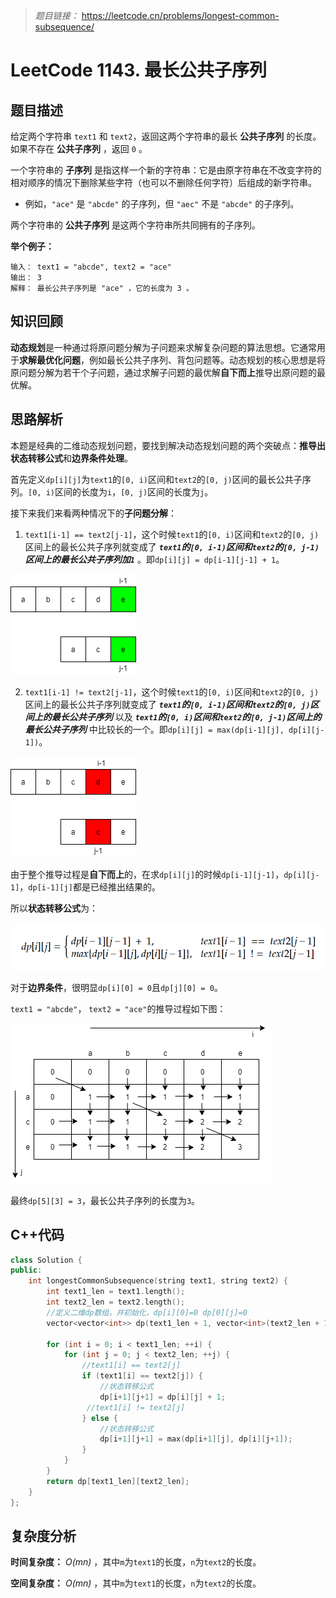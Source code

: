 
> *题目链接：* https://leetcode.cn/problems/longest-common-subsequence/

# LeetCode 1143. 最长公共子序列

## 题目描述

给定两个字符串 `text1` 和 `text2`，返回这两个字符串的最长 **公共子序列** 的长度。如果不存在 **公共子序列** ，返回 `0` 。

一个字符串的 **子序列** 是指这样一个新的字符串：它是由原字符串在不改变字符的相对顺序的情况下删除某些字符（也可以不删除任何字符）后组成的新字符串。

* 例如，`"ace"` 是 `"abcde"` 的子序列，但 `"aec"` 不是 `"abcde"` 的子序列。

两个字符串的 **公共子序列** 是这两个字符串所共同拥有的子序列。

**举个例子：**

```
输入： text1 = "abcde", text2 = "ace" 
输出： 3  
解释： 最长公共子序列是 "ace" ，它的长度为 3 。
```

## 知识回顾

**动态规划**是一种通过将原问题分解为子问题来求解复杂问题的算法思想。它通常用于**求解最优化问题**，例如最长公共子序列、背包问题等。动态规划的核心思想是将原问题分解为若干个子问题，通过求解子问题的最优解**自下而上**推导出原问题的最优解。

## 思路解析

本题是经典的二维动态规划问题，要找到解决动态规划问题的两个突破点：**推导出状态转移公式**和**边界条件处理**。

首先定义`dp[i][j]`为`text1`的`[0, i)`区间和`text2`的`[0, j)`区间的最长公共子序列。`[0, i)`区间的长度为`i`，`[0, j)`区间的长度为`j`。

接下来我们来看两种情况下的**子问题分解**：
1. `text1[i-1] == text2[j-1]`，这个时候`text1`的`[0, i)`区间和`text2`的`[0, j)`区间上的最长公共子序列就变成了 ***`text1`的`[0, i-1)`区间和`text2`的`[0, j-1)`区间上的最长公共子序列加`1`*** 。即`dp[i][j] = dp[i-1][j-1] + 1`。

![](../../pic/lc-1143-01.png)

2. `text1[i-1] != text2[j-1]`，这个时候`text1`的`[0, i)`区间和`text2`的`[0, j)`区间上的最长公共子序列就变成了 ***`text1`的`[0, i-1)`区间和`text2`的`[0, j)`区间上的最长公共子序列*** 以及 ***`text1`的`[0, i)`区间和`text2`的`[0, j-1)`区间上的最长公共子序列*** 中比较长的一个。即`dp[i][j] = max(dp[i-1][j], dp[i][j-1])`。

![](../../pic/lc-1143-02.png)

由于整个推导过程是**自下而上**的，在求`dp[i][j]`的时候`dp[i-1][j-1]`，`dp[i][j-1]`，`dp[i-1][j]`都是已经推出结果的。

所以**状态转移公式**为：

![](../../pic/lc-1143-03.png)

对于**边界条件**，很明显`dp[i][0] = 0`且`dp[j][0] = 0`。

`text1 = "abcde"`， `text2 = "ace"`的推导过程如下图：

![](../../pic/lc-1143-04.png)

最终`dp[5][3] = 3`，最长公共子序列的长度为`3`。

## C++代码

```cpp
class Solution {
public:
    int longestCommonSubsequence(string text1, string text2) {
        int text1_len = text1.length();
        int text2_len = text2.length();
        //定义二维dp数组，并初始化，dp[i][0]=0 dp[0][j]=0
        vector<vector<int>> dp(text1_len + 1, vector<int>(text2_len + 1, 0));

        for (int i = 0; i < text1_len; ++i) {
            for (int j = 0; j < text2_len; ++j) {
                //text1[i] == text2[j]
                if (text1[i] == text2[j]) {
                    //状态转移公式
                    dp[i+1][j+1] = dp[i][j] + 1;
                 //text1[i] != text2[j]
                } else {
                    //状态转移公式
                    dp[i+1][j+1] = max(dp[i+1][j], dp[i][j+1]);
                }
            }
        }  
        return dp[text1_len][text2_len];
    }
};

```
## 复杂度分析

**时间复杂度：** *O(mn)* ，其中`m`为`text1`的长度，`n`为`text2`的长度。

**空间复杂度：** *O(mn)* ，其中`m`为`text1`的长度，`n`为`text2`的长度。
